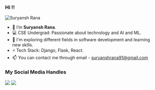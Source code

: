 ### Hi !! 
<p align = "left"> <img src = "https://komarev.com/ghpvc/?username=ranasuryansh14" alt = "Suryansh Rana" /> </p>

- 👋 I’m **Suryansh Rana**.
- 💻 CSE Undergrad: Passionate about technology and AI and ML.
- 🌱 I'm exploring different fields in software development and learning new skills.
- ⚡ Tech Stack: Django, Flask, React. 
- 📫 You can contact me through email - suryanshrana91@gmail.com

### My Social Media Handles
[<img src="https://img.shields.io/badge/linkedin-%230077B5.svg?style=for-the-badge&logo=linkedin&logoColor=white" />](https://www.linkedin.com/in/suryanshrana14/)
[<img src="https://img.shields.io/badge/Twitter-%231DA1F2.svg?style=for-the-badge&logo=Twitter&logoColor=white" />](https://x.com/brahvohomega?t=gzPFKrG4FKTQVM69goDhyA&s=08)




